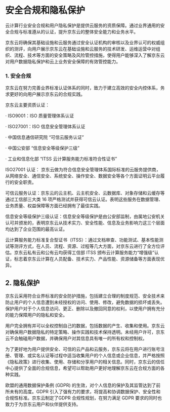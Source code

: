 # 安全合规和隐私保护

云计算行业安全合规和用户隐私保护是提供云服务的资质保障。通过业界通用的安全合规与标准遵从的认证，提升京东云的整体安全能力和业务水平。

京东云将确保其基础设施和云服务通过安全认证机构的审核以及业界认可的权威组织的测评，向用户展示京东云在基础设施和云服务的技术研发、运维运营中对组织、流程、技术等方面的安全策略及风险管控措施，使得用户能够深入了解京东云对用户数据隐私保护和云上业务安全保障的有效管控能力。

### 1. 安全合规

京东云在努力完善业界标准认证体系的同时，致力于建立高效的安全内控体系，务求更好的向用户展示京东云的合规实践。

京东云主要资质认证：

· ISO9001：ISO 质量管理体系认证

· ISO27001：ISO 信息安全管理体系认证

· 中国信息通信研究院 “可信云服务认证”

· 中国公安部 “信息安全等级保护三级”

· 工业和信息化部 “ITSS 云计算服务能力标准符合性证书”

ISO27001 认证： 京东云做为符合信息安全管理体系国际标准的云服务提供商，从网络安全、通信安全、系统安全、操作安全、数据安全等各个方面证明云平台履行的安全职责。

可信云服务认证：京东云的云主机、云主机安全、云数据库、对象存储和云缓存等通过工信部三大类 16 项严格测试并获得可信云认证。表明这些服务在数据管理、业务质量、权益保障等方面已经拥有了最佳实践。

信息安全等级保护三级认证：信息安全等级保护是由公安部监制，由属地公安机关认可并颁发的，表明京东云从技术实力、安全性能、信息及业务影响力这三个层面均达到了企业范围的最高认证。

云计算服务能力标准复合型证书（ITSS）：通过文档审查、功能测试、基本性能测试等测评方式，在人员、流程、资源、过程等几大方面，对京东云进行了全方位评估。京东云私有云和公有云均获得工信部 ITSS 颁布云计算服务能力“增强级”认证，标志着京东云计算在人员配备、技术实力、产品性能、资源储备等方面表现优异。



## 2. 隐私保护

京东云采用符合业界标准的安全防护措施，包括建立合理的制度规范、安全技术来防止用户的个人信息遭到未经授权的访问、使用、修改，避免数据的损坏或丢失。保护用户对于个人信息访问、更正、删除以及撤回同意的权利，以使用户拥有充分的能力保障用户的隐私和安全。

用户完全拥有并可以全权控制自己的数据，包括数据的产生、收集和使用。京东云对确保用户数据隐私的特定策略、操作实践和技术保持透明。未经用户许可，京东云不会触碰用户数据，并确保用户对其信息具有唯一的所有权和控制权。

为了更好地为用户提供安全、可信的云产品和云服务，京东云将在用户进行账号注册、管理、或实名认证等过程中适当收集用户的个人信息或企业信息，并严格按照《隐私政策》进行收集、使用、存储和分享用户的相关信息。同时，京东云的信任中心提供了全面的合规信息，希望可以帮助用户更好地理解京东云在合规方面的各种实践。

欧盟的通用数据保护条例 (GDPR) 的生效，对个人信息的保护及其监管达到了前所未有的高度。GDPR 引入了强有力的要求，将提高和协调数据保护、安全性和合规性标准。京东云制定了GDPR 合规性规划，在努力满足 GDPR 要求的同时也致力于为京东云用户和伙伴提供支持。
